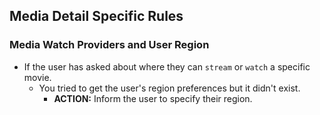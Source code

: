 ## Media Detail Specific Rules

### Media Watch Providers and User Region
- If the user has asked about where they can `stream` or `watch` a specific movie.
  - You tried to get the user's region preferences but it didn't exist.
    - **ACTION:** Inform the user to specify their region.
